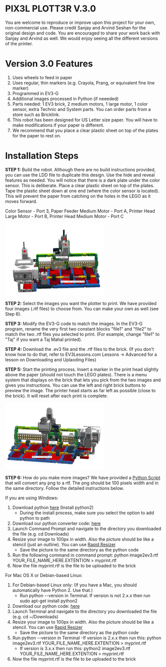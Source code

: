 # PIX3L PLOTT3R V.3.0

You are welcome to reproduce or improve upon this project for your own, non-commercial use.  Please credit Sanjay and Arvind Seshan for the original design and code. You are encouraged to share your work back with Sanjay and Arvind as well. We would enjoy seeing all the different versions of the printer.

# Version 3.0 Features
1. Uses wheels to feed in paper
2. Uses regular, thin markers (e.g. Crayola, Prang, or equivalent fine line marker)
3. Programmed in EV3-G
4. Additional images processed in Python (if neeeded)
5. Parts needed: 1 EV3 brick, 2 medium motors, 1 large motor, 1 color sensor, extra Technic and System parts. You can order parts from a store such as Bricklink.
6. This robot has been designed for US Letter size paper. You will have to make modifications if your paper is different.
7. We recommend that you place a clear plastic sheet on top of the plates for the paper to rest on. 

# Installation Steps

**STEP 1:** Build the robot. Although there are no build instructions provided, you can use the LDD file to duplicate this design. Use the hide and reveal features as needed. You will notice that there is a dark plate under the color sensor. This is deliberate. Place a clear plastic sheet on top of the plates. Tape the plastic sheet down at one end (where the color sensor is located). This will prevent the paper from catching on the holes in the LEGO as it moves forward.

Color Sensor - Port 3, Paper Feeder Medium Motor - Port A, Printer Head Large Motor - Port B, Printer Head Medium Motor - Port C
 
![picture](PP3Front.png)

**STEP 2:** Select the images you want the plotter to print. We have provided four images (.rtf files) to choose from. You can make your own as well (see Step 6). 

**STEP 3:** Modify the EV3-G code to match the images. In the EV3-G program, rename the very first two constant blocks "file1" and "file2" to match the two .rtf files you selected to print. (For example, change "file1" to "Taj" if you want a Taj Mahal printed).

**STEP 4:** Download the .ev3 file and the .rtf files to the brick. (If you don't know how to do that, refer to EV3Lessons.com Lessons -> Advanced for a lesson on Downloading and Uplaoding Files)

**STEP 5:** Start the printing process. Insert a marker in the print head slightly above the paper (should not touch the LEGO plates). There is a menu system that displays on the brick that lets you pick from the two images and gives you instructions. You can use the left and right brick buttons to preview the image. The printer head starts as far left as possible (close to the brick). It will reset after each print is complete.

![picture](PP3Back.png)

**STEP 6:** How do you make more images? We have provided a <a href="https://github.com/seshanbrothers/projects/blob/master/PIX3LPLOTT3R/image2ev3rtf.py">Python Script</a>  that will convert any png to a rtf. The png should be 100 pixels width and in the same directory. Follow the detailed instructions below.

If you are using Windows:

1) Download python <a href="https://www.python.org/downloads/windows/">here</a> (Install python2)
	- During the install process, make sure you select the option to add python to path
2) Download our python converter code: <a href=
"https://github.com/seshanbrothers/projects/blob/master/PIX3LPLOTT3R/image2ev3rtf.py">here</a>
3) Launch Command Prompt and navigate to the directory you downloaded the file (e.g. cd Downloads\)
4) Resize your image to 100px in width. Also the picture should be like a stencil (just an outline). You can use <a href="https://online.rapidresizer.com/photograph-to-pattern.php">Rapid Resizer</a>
	- Save the picture to the same directory as the python code
5) Run the following command in command prompt: python image2ev3.rtf YOUR_FILE_NAME_HERE.EXTENTION > myprint.rtf
6) Now the file myprint.rtf is the file to be uploaded to the brick

For Mac OS X or Debian-based Linux:

1) For Debian-based Linux only:  (If you have a Mac, you should automatically have Python 2. Use that.)
	- Run python --version in Terminal. If version is not 2.x.x then run sudo apt-get install python2
2) Download our python code: <a href="https://github.com/seshanbrothers/projects/blob/master/PIX3LPLOTT3R/image2ev3rtf.py">here</a>
3) Launch Terminal and navigate to the directory you downloaded the file (e.g. cd ~/Downloads)
4) Resize your image to 100px in width. Also the picture should be like a stencil. You can use <a href="https://online.rapidresizer.com/photograph-to-pattern.php">Rapid Resizer</a>
	- Save the picture to the same directory as the python code
5) Run python --version in Terminal
	-If version is 2.x.x then run this: python image2ev3.rtf YOUR_FILE_NAME_HERE.EXTENTION > myprint.rtf
	- If version is 3.x.x then run this: python2 image2ev3.rtf YOUR_FILE_NAME_HERE.EXTENTION > myprint.rtf
6) Now the file myprint.rtf is the file to be uploaded to the brick
